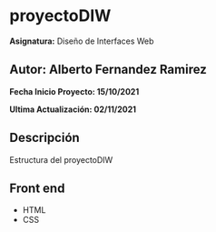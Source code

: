 # proyectoDIW
**Asignatura:** Diseño de Interfaces Web

## Autor: Alberto Fernandez Ramirez

**Fecha Inicio Proyecto: 15/10/2021**

**Ultima Actualización: 02/11/2021**

## Descripción 
Estructura del proyectoDIW

## Front end
- HTML
- CSS
